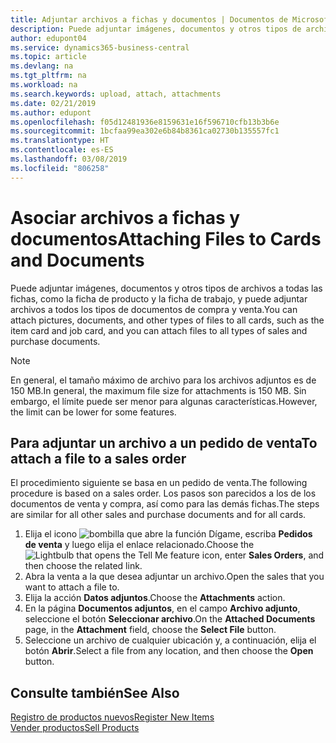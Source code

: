 ```yaml
---
title: Adjuntar archivos a fichas y documentos | Documentos de Microsoft
description: Puede adjuntar imágenes, documentos y otros tipos de archivos a todas las tarjetas y todo tipo de documentos de compra y venta.
author: edupont04
ms.service: dynamics365-business-central
ms.topic: article
ms.devlang: na
ms.tgt_pltfrm: na
ms.workload: na
ms.search.keywords: upload, attach, attachments
ms.date: 02/21/2019
ms.author: edupont
ms.openlocfilehash: f05d12481936e8159631e16f596710cfb13b3b6e
ms.sourcegitcommit: 1bcfaa99ea302e6b84b8361ca02730b135557fc1
ms.translationtype: HT
ms.contentlocale: es-ES
ms.lasthandoff: 03/08/2019
ms.locfileid: "806258"
---
```

# <a name="attaching-files-to-cards-and-documents"></a><span data-ttu-id="ee676-103">Asociar archivos a fichas y documentos</span><span class="sxs-lookup"><span data-stu-id="ee676-103">Attaching Files to Cards and Documents</span></span>
<span data-ttu-id="ee676-104">Puede adjuntar imágenes, documentos y otros tipos de archivos a todas las fichas, como la ficha de producto y la ficha de trabajo, y puede adjuntar archivos a todos los tipos de documentos de compra y venta.</span><span class="sxs-lookup"><span data-stu-id="ee676-104">You can attach pictures, documents, and other types of files to all cards, such as the item card and job card, and you can attach files to all types of sales and purchase documents.</span></span>

> [!Note]
> <span data-ttu-id="ee676-105">En general, el tamaño máximo de archivo para los archivos adjuntos es de 150 MB.</span><span class="sxs-lookup"><span data-stu-id="ee676-105">In general, the maximum file size for attachments is 150 MB.</span></span> <span data-ttu-id="ee676-106">Sin embargo, el límite puede ser menor para algunas características.</span><span class="sxs-lookup"><span data-stu-id="ee676-106">However, the limit can be lower for some features.</span></span> 

## <a name="to-attach-a-file-to-a-sales-order"></a><span data-ttu-id="ee676-107">Para adjuntar un archivo a un pedido de venta</span><span class="sxs-lookup"><span data-stu-id="ee676-107">To attach a file to a sales order</span></span>
<span data-ttu-id="ee676-108">El procedimiento siguiente se basa en un pedido de venta.</span><span class="sxs-lookup"><span data-stu-id="ee676-108">The following procedure is based on a sales order.</span></span> <span data-ttu-id="ee676-109">Los pasos son parecidos a los de los documentos de venta y compra, así como para las demás fichas.</span><span class="sxs-lookup"><span data-stu-id="ee676-109">The steps are similar for all other sales and purchase documents and for all cards.</span></span>

1. <span data-ttu-id="ee676-110">Elija el icono ![bombilla que abre la función Dígame](media/ui-search/search_small.png "Dígame que desea hacer"), escriba **Pedidos de venta** y luego elija el enlace relacionado.</span><span class="sxs-lookup"><span data-stu-id="ee676-110">Choose the ![Lightbulb that opens the Tell Me feature](media/ui-search/search_small.png "Tell me what you want to do") icon, enter **Sales Orders**, and then choose the related link.</span></span>
2. <span data-ttu-id="ee676-111">Abra la venta a la que desea adjuntar un archivo.</span><span class="sxs-lookup"><span data-stu-id="ee676-111">Open the sales that you want to attach a file to.</span></span>
3. <span data-ttu-id="ee676-112">Elija la acción **Datos adjuntos**.</span><span class="sxs-lookup"><span data-stu-id="ee676-112">Choose the **Attachments** action.</span></span>
4. <span data-ttu-id="ee676-113">En la página **Documentos adjuntos**, en el campo **Archivo adjunto**, seleccione el botón **Seleccionar archivo**.</span><span class="sxs-lookup"><span data-stu-id="ee676-113">On the **Attached Documents** page, in the **Attachment** field, choose the **Select File** button.</span></span>
5. <span data-ttu-id="ee676-114">Seleccione un archivo de cualquier ubicación y, a continuación, elija el botón **Abrir**.</span><span class="sxs-lookup"><span data-stu-id="ee676-114">Select a file from any location, and then choose the **Open** button.</span></span>

## <a name="see-also"></a><span data-ttu-id="ee676-115">Consulte también</span><span class="sxs-lookup"><span data-stu-id="ee676-115">See Also</span></span>
[<span data-ttu-id="ee676-116">Registro de productos nuevos</span><span class="sxs-lookup"><span data-stu-id="ee676-116">Register New Items</span></span>](inventory-how-register-new-items.md)  
[<span data-ttu-id="ee676-117">Vender productos</span><span class="sxs-lookup"><span data-stu-id="ee676-117">Sell Products</span></span>](sales-how-sell-products.md)
